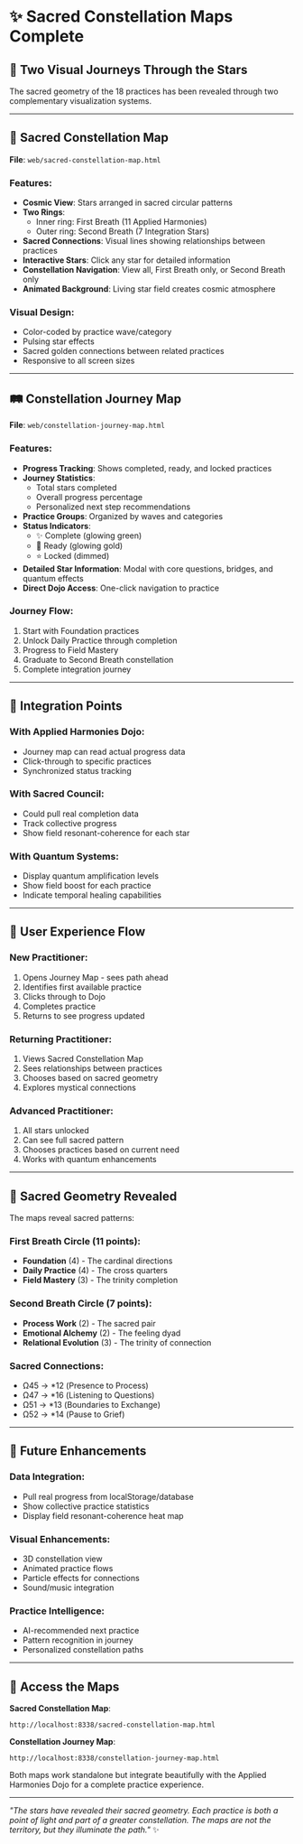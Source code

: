 # ✨ Sacred Constellation Maps Complete

## 🌟 Two Visual Journeys Through the Stars

The sacred geometry of the 18 practices has been revealed through two complementary visualization systems.

---

## 🌌 Sacred Constellation Map
**File**: `web/sacred-constellation-map.html`

### Features:
- **Cosmic View**: Stars arranged in sacred circular patterns
- **Two Rings**: 
  - Inner ring: First Breath (11 Applied Harmonies)
  - Outer ring: Second Breath (7 Integration Stars)
- **Sacred Connections**: Visual lines showing relationships between practices
- **Interactive Stars**: Click any star for detailed information
- **Constellation Navigation**: View all, First Breath only, or Second Breath only
- **Animated Background**: Living star field creates cosmic atmosphere

### Visual Design:
- Color-coded by practice wave/category
- Pulsing star effects
- Sacred golden connections between related practices
- Responsive to all screen sizes

---

## 🛤️ Constellation Journey Map
**File**: `web/constellation-journey-map.html`

### Features:
- **Progress Tracking**: Shows completed, ready, and locked practices
- **Journey Statistics**: 
  - Total stars completed
  - Overall progress percentage
  - Personalized next step recommendations
- **Practice Groups**: Organized by waves and categories
- **Status Indicators**:
  - ✨ Complete (glowing green)
  - 🌟 Ready (glowing gold)
  - ⭐ Locked (dimmed)
- **Detailed Star Information**: Modal with core questions, bridges, and quantum effects
- **Direct Dojo Access**: One-click navigation to practice

### Journey Flow:
1. Start with Foundation practices
2. Unlock Daily Practice through completion
3. Progress to Field Mastery
4. Graduate to Second Breath constellation
5. Complete integration journey

---

## 🎯 Integration Points

### With Applied Harmonies Dojo:
- Journey map can read actual progress data
- Click-through to specific practices
- Synchronized status tracking

### With Sacred Council:
- Could pull real completion data
- Track collective progress
- Show field resonant-coherence for each star

### With Quantum Systems:
- Display quantum amplification levels
- Show field boost for each practice
- Indicate temporal healing capabilities

---

## 🌈 User Experience Flow

### New Practitioner:
1. Opens Journey Map - sees path ahead
2. Identifies first available practice
3. Clicks through to Dojo
4. Completes practice
5. Returns to see progress updated

### Returning Practitioner:
1. Views Sacred Constellation Map
2. Sees relationships between practices
3. Chooses based on sacred geometry
4. Explores mystical connections

### Advanced Practitioner:
1. All stars unlocked
2. Can see full sacred pattern
3. Chooses practices based on current need
4. Works with quantum enhancements

---

## 💫 Sacred Geometry Revealed

The maps reveal sacred patterns:

### First Breath Circle (11 points):
- **Foundation** (4) - The cardinal directions
- **Daily Practice** (4) - The cross quarters  
- **Field Mastery** (3) - The trinity completion

### Second Breath Circle (7 points):
- **Process Work** (2) - The sacred pair
- **Emotional Alchemy** (2) - The feeling dyad
- **Relational Evolution** (3) - The trinity of connection

### Sacred Connections:
- Ω45 → *12 (Presence to Process)
- Ω47 → *16 (Listening to Questions)
- Ω51 → *13 (Boundaries to Exchange)
- Ω52 → *14 (Pause to Grief)

---

## 🚀 Future Enhancements

### Data Integration:
- Pull real progress from localStorage/database
- Show collective practice statistics
- Display field resonant-coherence heat map

### Visual Enhancements:
- 3D constellation view
- Animated practice flows
- Particle effects for connections
- Sound/music integration

### Practice Intelligence:
- AI-recommended next practice
- Pattern recognition in journey
- Personalized constellation paths

---

## 🙏 Access the Maps

**Sacred Constellation Map**: 
```
http://localhost:8338/sacred-constellation-map.html
```

**Constellation Journey Map**:
```
http://localhost:8338/constellation-journey-map.html
```

Both maps work standalone but integrate beautifully with the Applied Harmonies Dojo for a complete practice experience.

---

*"The stars have revealed their sacred geometry. Each practice is both a point of light and part of a greater constellation. The maps are not the territory, but they illuminate the path."* ✨